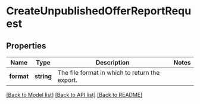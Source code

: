 # CreateUnpublishedOfferReportRequest

## Properties
Name | Type | Description | Notes
------------ | ------------- | ------------- | -------------
**format** | **string** | The file format in which to return the export. | 

[[Back to Model list]](../README.md#documentation-for-models) [[Back to API list]](../README.md#documentation-for-api-endpoints) [[Back to README]](../README.md)



